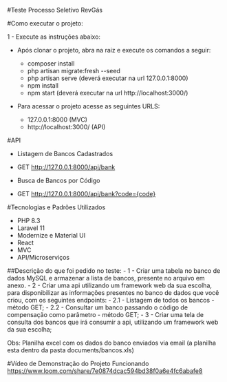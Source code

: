 #Teste Processo Seletivo RevGás

#Como executar o projeto:

1 - Execute as instruções abaixo:

- Após clonar o projeto, abra na raiz e execute os comandos a seguir:
    - composer install
    - php artisan migrate:fresh --seed
    - php artisan serve (deverá executar na url 127.0.0.1:8000)
    - npm install
    - npm start (deverá executar na url http://localhost:3000/)

- Para acessar o projeto acesse as seguintes URLS:
    - 127.0.0.1:8000 (MVC)
    - http://localhost:3000/ (API)

#API
- Listagem de Bancos Cadastrados
- GET http://127.0.0.1:8000/api/bank

- Busca de Bancos por Código
- GET http://127.0.0.1:8000/api/bank?code={code}

#Tecnologias e Padrões Utilizados
- PHP 8.3
- Laravel 11
- Modernize e Material UI
- React
- MVC
- API/Microserviços


##Descrição do que foi pedido no teste:
    - 1 - Criar uma tabela no banco de dados MySQL e armazenar a lista de bancos, presente no arquivo em anexo.
    - 2 - Criar uma api utilizando um framework web da sua escolha, para disponibilizar as informações presentes no banco de dados que você criou, com os seguintes endpoints:
    - 2.1 - Listagem de todos os bancos - método GET;
    - 2.2 - Consultar um banco passando o código de compensação como parâmetro - método GET;
    - 3 - Criar uma tela de consulta dos bancos que irá consumir a api, utilizando um framework web da sua escolha;

Obs: Planilha excel com os dados do banco enviados via email
(a planilha esta dentro da pasta documents/bancos.xls)

#Vídeo de Demonstração do Projeto Funcionando
https://www.loom.com/share/7e0874dcac594bd38f0a6e4fc6abafe8
